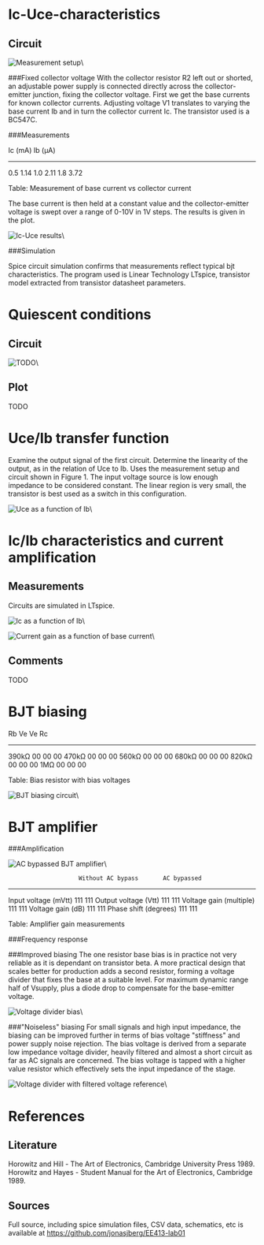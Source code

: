 Ic-Uce-characteristics
======================

Circuit
-------

![Measurement setup](img/ic-uce_schem.png)\


###Fixed collector voltage 
With the collector resistor R2 left out or shorted, an adjustable power supply
is connected directly across the collector-emitter junction, fixing the
collector voltage. First we get the base currents for known collector currents.
Adjusting voltage V1 translates to varying the base current Ib and in turn the
collector current Ic.  The transistor used is a BC547C.


###Measurements

Ic (mA)     Ib (µA)
-------     -------
0.5         1.14
1.0         2.11 
1.8         3.72 

Table: Measurement of base current vs collector current


The base current is then held at a constant value and the collector-emitter
voltage is swept over a range of 0-10V in 1V steps. The results is given in
the plot.

![Ic-Uce results](img/ic-uce_plot.png)\


###Simulation

Spice circuit simulation confirms that measurements reflect typical bjt
characteristics. The program used is Linear Technology LTspice, transistor
model extracted from transistor datasheet parameters.


Quiescent conditions
====================

Circuit
-------

![TODO](img/TODO.png)\

Plot 
----
TODO


Uce/Ib transfer function
========================
Examine the output signal of the first circuit. Determine the linearity of the
output, as in the relation of Uce to Ib.
Uses the measurement setup and circuit shown in Figure 1.
The input voltage source is low enough impedance to be considered constant.
The linear region is very small, the transistor is best used as a switch in this
configuration.

![Uce as a function of Ib](img/uce-ib_plot.png)\


Ic/Ib characteristics and current amplification
===============================================

Measurements
------------
Circuits are simulated in LTspice.


![Ic as a function of Ib](img/ic-ib_plot.png)\


![Current gain as a function of base current](img/ic-ib-amplification_plot.png)\


Comments
--------
TODO


BJT biasing
===========

Rb          Ve          Ve          Rc 
--          --          --          --
390kΩ       00          00          00
470kΩ       00          00          00
560kΩ       00          00          00
680kΩ       00          00          00
820kΩ       00          00          00
1MΩ         00          00          00

Table: Bias resistor with bias voltages

![BJT biasing circuit](img/bjt-bias_1.png)\


BJT amplifier
=============

###Amplification

![AC bypassed BJT amplifier](img/bjt-bias_2AC.png)\


                        Without AC bypass       AC bypassed
--------------------    -----------------       -----------
Input voltage (mVtt)    111                     111
Output voltage (Vtt)    111                     111
Voltage gain (multiple) 111                     111
Voltage gain (dB)       111                     111
Phase shift (degrees)   111                     111

Table: Amplifier gain measurements


###Frequency response


###Improved biasing
The one resistor base bias is in practice not very reliable as it is dependant
on transistor beta. A more practical design that scales better for production
adds a second resistor, forming a voltage divider that fixes the base at a
suitable level. For maximum dynamic range half of Vsupply, plus a diode drop to
compensate for the base-emitter voltage.

![Voltage divider bias](img/bjt-bias_2AC_improved.png)\


###"Noiseless" biasing
For small signals and high input impedance, the biasing can be improved further
in terms of bias voltage "stiffness" and power supply noise rejection. 
The bias voltage is derived from a separate low impedance voltage divider,
heavily filtered and almost a short circuit as far as AC signals are concerned.
The bias voltage is tapped with a higher value resistor which effectively sets
the input impedance of the stage.

![Voltage divider with filtered voltage reference](img/bjt-bias_2AC_quiet.png)\


References
==========

Literature
----------
Horowitz and Hill -  The Art of Electronics, Cambridge University Press 1989.
Horowitz and Hayes - Student Manual for the Art of Electronics, Cambridge 1989.

Sources
-------
Full source, including spice simulation files, CSV data, schematics, etc is
available at <https://github.com/jonasjberg/EE413-lab01>
